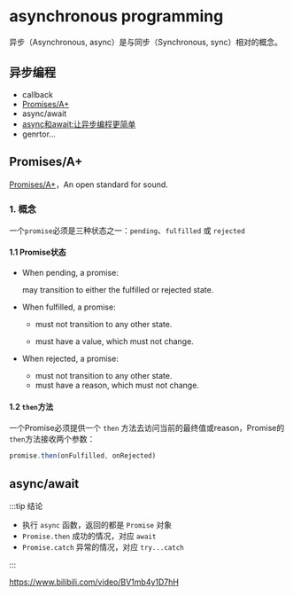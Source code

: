 # asynchronous programming
异步（Asynchronous, async）是与同步（Synchronous, sync）相对的概念。

## 异步编程
* callback
* [Promises/A+](https://promisesaplus.com/)
* async/await
 * [async和await:让异步编程更简单](https://developer.mozilla.org/zh-CN/docs/Learn/JavaScript/Asynchronous/Async_await)
* genrtor...



## Promises/A+

[Promises/A+](https://promisesaplus.com/)，An open standard for sound.

### 1. 概念

一个`promise`必须是三种状态之一：`pending`、`fulfilled` 或 `rejected`

#### 1.1 Promise状态

* When pending, a promise:

  may transition to either the fulfilled or rejected state.

* When fulfilled, a promise:

  * must not transition to any other state.

  * must have a value, which must not change.

* When rejected, a promise:
  * must not transition to any other state.
  * must have a reason, which must not change.

#### 1.2 `then`方法

一个Promise必须提供一个 `then` 方法去访问当前的最终值或reason，Promise的`then`方法接收两个参数：

```js
promise.then(onFulfilled, onRejected)
```





## async/await

:::tip 结论

* 执行 `async` 函数，返回的都是 `Promise` 对象
* `Promise.then` 成功的情况，对应 `await`
* `Promise.catch` 异常的情况，对应 `try...catch`

:::

https://www.bilibili.com/video/BV1mb4y1D7hH



